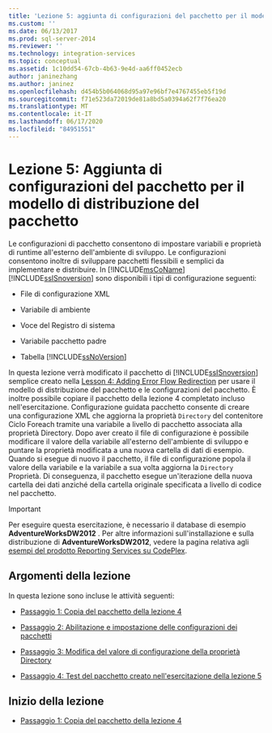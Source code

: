 ```yaml
---
title: 'Lezione 5: aggiunta di configurazioni del pacchetto per il modello di distribuzione del pacchetto | Microsoft Docs'
ms.custom: ''
ms.date: 06/13/2017
ms.prod: sql-server-2014
ms.reviewer: ''
ms.technology: integration-services
ms.topic: conceptual
ms.assetid: 1c10dd54-67cb-4b63-9e4d-aa6ff0452ecb
author: janinezhang
ms.author: janinez
ms.openlocfilehash: d454b5b064068d95a97e96bf7e4767455eb5f19d
ms.sourcegitcommit: f71e523da72019de81a8bd5a0394a62f7f76ea20
ms.translationtype: MT
ms.contentlocale: it-IT
ms.lasthandoff: 06/17/2020
ms.locfileid: "84951551"
---
```

# <a name="lesson-5-adding-package-configurations-for-the-package-deployment-model"></a>Lezione 5: Aggiunta di configurazioni del pacchetto per il modello di distribuzione del pacchetto
  Le configurazioni di pacchetto consentono di impostare variabili e proprietà di runtime all'esterno dell'ambiente di sviluppo. Le configurazioni consentono inoltre di sviluppare pacchetti flessibili e semplici da implementare e distribuire. In [!INCLUDE[msCoName](../includes/msconame-md.md)] [!INCLUDE[ssISnoversion](../includes/ssisnoversion-md.md)] sono disponibili i tipi di configurazione seguenti:  
  
-   File di configurazione XML  
  
-   Variabile di ambiente  
  
-   Voce del Registro di sistema  
  
-   Variabile pacchetto padre  
  
-   Tabella [!INCLUDE[ssNoVersion](../includes/ssnoversion-md.md)]  
  
 In questa lezione verrà modificato il pacchetto di [!INCLUDE[ssISnoversion](../includes/ssisnoversion-md.md)] semplice creato nella [Lesson 4: Adding Error Flow Redirection](lesson-4-add-error-flow-redirection-with-ssis.md) per usare il modello di distribuzione del pacchetto e le configurazioni del pacchetto. È inoltre possibile copiare il pacchetto della lezione 4 completato incluso nell'esercitazione. Configurazione guidata pacchetto consente di creare una configurazione XML che aggiorna la proprietà `Directory` del contenitore Ciclo Foreach tramite una variabile a livello di pacchetto associata alla proprietà Directory. Dopo aver creato il file di configurazione è possibile modificare il valore della variabile all'esterno dell'ambiente di sviluppo e puntare la proprietà modificata a una nuova cartella di dati di esempio. Quando si esegue di nuovo il pacchetto, il file di configurazione popola il valore della variabile e la variabile a sua volta aggiorna la `Directory` Proprietà. Di conseguenza, il pacchetto esegue un'iterazione della nuova cartella dei dati anziché della cartella originale specificata a livello di codice nel pacchetto.  
  
> [!IMPORTANT]  
>  Per eseguire questa esercitazione, è necessario il database di esempio **AdventureWorksDW2012** . Per altre informazioni sull'installazione e sulla distribuzione di **AdventureWorksDW2012**, vedere la pagina relativa agli [esempi del prodotto Reporting Services su CodePlex](https://go.microsoft.com/fwlink/?LinkID=526910).  
  
## <a name="lesson-tasks"></a>Argomenti della lezione  
 In questa lezione sono incluse le attività seguenti:  
  
-   [Passaggio 1: Copia del pacchetto della lezione 4](lesson-5-1-copying-the-lesson-4-package.md)  
  
-   [Passaggio 2: Abilitazione e impostazione delle configurazioni dei pacchetti](lesson-5-2-enabling-and-configuring-package-configurations.md)  
  
-   [Passaggio 3: Modifica del valore di configurazione della proprietà Directory](lesson-5-3-modifying-the-directory-property-configuration-value.md)  
  
-   [Passaggio 4: Test del pacchetto creato nell'esercitazione della lezione 5](lesson-5-4-testing-the-lesson-5-tutorial-package.md)  
  
## <a name="start-the-lesson"></a>Inizio della lezione  
  
-   [Passaggio 1: Copia del pacchetto della lezione 4](lesson-5-1-copying-the-lesson-4-package.md)  
  
  

